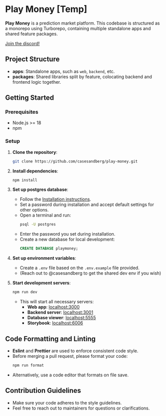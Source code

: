 # Play Money [Temp]

**Play Money** is a prediction market platform. This codebase is structured as a monorepo using Turborepo, containing multiple standalone apps and shared feature packages.

[Join the discord!](https://discord.gg/3vgjSYT3)

## Project Structure

- **apps**: Standalone apps, such as `web`, `backend`, etc.
- **packages**: Shared libraries split by feature, colocating backend and frontend logic together.

## Getting Started

### Prerequisites

- Node.js >= 18
- npm

### Setup

1. **Clone the repository**:
   ```bash
   git clone https://github.com/casesandberg/play-money.git
   ```
2. **Install dependencies**:
   ```bash
   npm install
   ```
3. **Set up postgres database**:

   - Follow the [Installation instructions](https://www.prisma.io/dataguide/postgresql/setting-up-a-local-postgresql-database).
   - Set a password during installation and accept default settings for other options.
   - Open a terminal and run:
     ```bash
     psql -U postgres
     ```
   - Enter the password you set during installation.
   - Create a new database for local development:
     ```sql
     CREATE DATABASE playmoney;
     ```

4. **Set up environment variables**:

   - Create a `.env` file based on the `.env.example` file provided.
   - (Reach out to @casesandberg to get the shared dev env if you wish)

5. **Start development servers**:
   ```bash
   npm run dev
   ```
   - This will start all necessary servers:
     - **Web app**: [localhost:3000](http://localhost:3000)
     - **Backend server**: [localhost:3001](http://localhost:3001)
     - **Database viewer**: [localhost:5555](http://localhost:5555)
     - **Storybook**: [localhost:6006](http://localhost:6006)

## Code Formatting and Linting

- **Eslint** and **Prettier** are used to enforce consistent code style.
- Before merging a pull request, please format your code:
  ```bash
  npm run format
  ```
- Alternatively, use a code editor that formats on file save.

## Contribution Guidelines

- Make sure your code adheres to the style guidelines.
- Feel free to reach out to maintainers for questions or clarifications.
